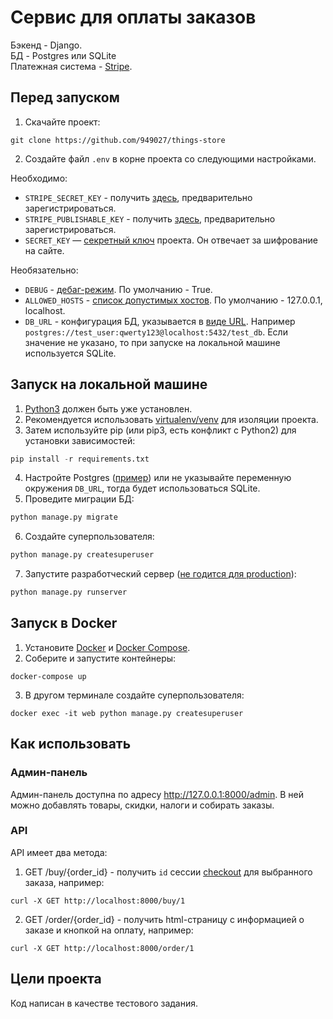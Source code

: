 # Сервис для оплаты заказов
Бэкенд - Django.  
БД - Postgres или SQLite  
Платежная система - [Stripe](https://stripe.com/docs).

## Перед запуском
1) Скачайте проект:
```commandline
git clone https://github.com/949027/things-store
```
2) Создайте файл `.env` в корне проекта со следующими настройками.

Необходимо:
- `STRIPE_SECRET_KEY` - получить [здесь](https://dashboard.stripe.com/test/dashboard), предварительно зарегистрироваться.
- `STRIPE_PUBLISHABLE_KEY` - получить [здесь](https://dashboard.stripe.com/test/dashboard), предварительно зарегистрироваться.
- `SECRET_KEY` — [секретный ключ](https://docs.djangoproject.com/en/4.1/ref/settings/#std-setting-SECRET_KEY) проекта. Он отвечает за шифрование на сайте.

Необязательно:
- `DEBUG` - [дебаг-режим](https://docs.djangoproject.com/en/4.1/ref/settings/#debug). По умолчанию - True.
- `ALLOWED_HOSTS` - [список допустимых хостов](https://docs.djangoproject.com/en/4.1/ref/settings/#allowed-hosts). По умолчанию - 127.0.0.1, localhost.
- `DB_URL` - конфигурация БД, указывается в [виде URL](https://github.com/jazzband/dj-database-url). Например `postgres://test_user:qwerty123@localhost:5432/test_db`.  Если значение не указано, то при запуске на локальной машине используется SQLite.

## Запуск на локальной машине 
1) [Python3](https://www.python.org/downloads/) должен быть уже установлен.
2) Рекомендуется использовать [virtualenv/venv](https://docs.python.org/3/library/venv.html) для изоляции проекта.
3) Затем используйте pip (или pip3, есть конфликт с Python2) для установки зависимостей:
```python
pip install -r requirements.txt
```
4) Настройте Postgres ([пример](https://www.digitalocean.com/community/tutorials/how-to-install-postgresql-on-ubuntu-20-04-quickstart-ru)) или не указывайте переменную окружения `DB_URL`, тогда будет использоваться SQLite. 
5) Проведите миграции БД:
```python
python manage.py migrate
```
6) Создайте суперпользователя:
```python
python manage.py createsuperuser
```
7) Запустите разработческий сервер ([не годится для production](https://docs.djangoproject.com/en/4.1/ref/django-admin/#runserver)):
```python
python manage.py runserver
```

## Запуск в Docker
1) Установите [Docker](https://docs.docker.com/engine/install/) и [Docker Compose](https://docs.docker.com/compose/install/).
2) Соберите и запустите контейнеры:
```commandline
docker-compose up
```

3) В другом терминале создайте суперпользователя:
```commandline
docker exec -it web python manage.py createsuperuser
```

## Как использовать
### Админ-панель
Админ-панель доступна по адресу http://127.0.0.1:8000/admin. В ней можно добавлять товары, скидки, налоги и собирать заказы.
### API
API имеет два метода:
1) GET /buy/{order_id} - получить `id` сессии [checkout](https://stripe.com/docs/payments/checkout) для выбранного заказа, например:
```commandline
curl -X GET http://localhost:8000/buy/1
```
2) GET /order/{order_id} - получить html-страницу с информацией о заказе и кнопкой на оплату, например:
```commandline
curl -X GET http://localhost:8000/order/1
```

## Цели проекта
Код написан в качестве тестового задания.